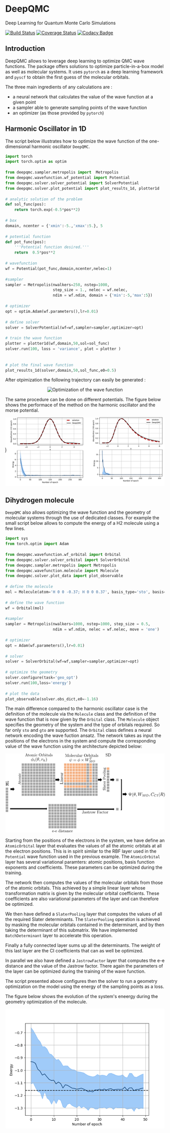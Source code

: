 # DeepQMC

Deep Learning for Quantum Monte Carlo Simulations

[![Build Status](https://travis-ci.com/NLESC-JCER/DeepQMC.svg?branch=master)](https://travis-ci.com/NLESC-JCER/DeepQMC)
[![Coverage Status](https://coveralls.io/repos/github/NLESC-JCER/DeepQMC/badge.svg?branch=master)](https://coveralls.io/github/NLESC-JCER/DeepQMC?branch=master)
[![Codacy Badge](https://api.codacy.com/project/badge/Grade/5d99212add2a4f0591adc6248fec258d)](https://www.codacy.com/manual/NicoRenaud/DeepQMC?utm_source=github.com&amp;utm_medium=referral&amp;utm_content=NLESC-JCER/DeepQMC&amp;utm_campaign=Badge_Grade)

## Introduction

DeepQMC allows to leverage deep learning to optimize QMC wave functions. The package offers solutions to optimize particle-in-a-box model as well as molecular systems. It uses `pytorch` as a deep learning framework and `pyscf` to obtain the first guess of the molecular orbitals.

The three main ingredients of any calculations are :

* a neural network that calculates the value of the wave function at a given point
* a sampler able to generate sampling points of the wave function
* an optimizer (as those provided by `pytorch`)

## Harmonic Oscillator in 1D

The script below illustrates how to optimize the wave function of the one-dimensional harmonic oscillator `DeepQMC`.

```python
import torch
import torch.optim as optim

from deepqmc.sampler.metropolis import  Metropolis
from deepqmc.wavefunction.wf_potential import Potential
from deepqmc.solver.solver_potential import SolverPotential
from deepqmc.solver.plot_potential import plot_results_1d, plotter1d

# analytic solution of the problem
def sol_func(pos):
    return torch.exp(-0.5*pos**2)

# box
domain, ncenter = {'xmin':-5.,'xmax':5.}, 5

# potential function
def pot_func(pos):
    '''Potential function desired.'''
    return  0.5*pos**2

# wavefunction
wf = Potential(pot_func,domain,ncenter,nelec=1)

#sampler
sampler = Metropolis(nwalkers=250, nstep=1000,
                     step_size = 1., nelec = wf.nelec,
                     ndim = wf.ndim, domain = {'min':-5,'max':5})

# optimizer
opt = optim.Adam(wf.parameters(),lr=0.01)

# define solver
solver = SolverPotential(wf=wf,sampler=sampler,optimizer=opt)

# train the wave function
plotter = plotter1d(wf,domain,50,sol=sol_func)
solver.run(100, loss = 'variance', plot = plotter )


# plot the final wave function
plot_results_1d(solver,domain,50,sol_func,e0=0.5)
```

<!-- The `pot_func` function defines the potential for which we want to optimize the wave function. It is here given by a simple quadratic function.

After defining the domain in `domain` and the number of basis function in `ncenter`, we instantiate the `Potential` wave function class. This class defines a very simple neural network that, given a position computes the value of the wave function at that point. This neural network is composed of a layer of radial basis functions followed by a fully connected layer to sum them up.


We then instantiate the sampler, here a simple `Metroplis` scheme. The sampler is used to sample the wave function and hence generate a bach of sampling points. These points are used as input of the neural network the compute the values of wave function at those points. We finally select the `Adam` optimizer to optimize the wave function paramters.

We then define a `SolverPotential` instance that ties all the elements together and train the model to optimize the wave function paramters. We here use the variance of the sampling point energies as a loss and run 100 epochs. Many more parameters are accessible in the training routines.

After the optimization, the following result is obtained: -->

After otpimization the following trajectory can easily be generated :

<p align="center">
<img src="./pics/ho1d.gif" title="Optimization of the wave function">
</p>

The same procedure can be done on different potentials. The figure below shows the performace of the method on the harmonic oscillator and the morse potential.

<p align="center">
<img src="./pics/rbf1d_summary.png" title="Results of the optimization">
</p>

## Dihydrogen molecule

`DeepQMC` also allows optimizing the wave function and the geometry of molecular systems through the use of dedicated classes. For example the small script below allows to compute the energy of a H2 molecule using a few lines.

```python
import sys
from torch.optim import Adam

from deepqmc.wavefunction.wf_orbital import Orbital
from deepqmc.solver.solver_orbital import SolverOrbital
from deepqmc.sampler.metropolis import Metropolis
from deepqmc.wavefunction.molecule import Molecule
from deepqmc.solver.plot_data import plot_observable

# define the molecule
mol = Molecule(atom='H 0 0 -0.37; H 0 0 0.37', basis_type='sto', basis='sz')

# define the wave function
wf = Orbital(mol)

#sampler
sampler = Metropolis(nwalkers=1000, nstep=1000, step_size = 0.5,
                     ndim = wf.ndim, nelec = wf.nelec, move = 'one')

# optimizer
opt = Adam(wf.parameters(),lr=0.01)

# solver
solver = SolverOrbital(wf=wf,sampler=sampler,optimizer=opt)

# optimize the geometry
solver.configure(task='geo_opt')
solver.run(100,loss='energy')

# plot the data
plot_observable(solver.obs_dict,e0=-1.16)
```

The main difference compared to the harmonic oscillator case is the definition of the molecule via the `Molecule` class and the definition of the wave function that is now given by the `Orbital` class. The `Molecule` object specifies the geometry of the system and the type of orbitals required. So far only `sto` and `gto` are supported. The `Orbital` class defines a neural network encoding the wave fuction ansatz. The network takes as input the positions of the electrons in the system and compute the corresponding value of the wave function using the architecture depicted below:

<p align="center">
<img src="./pics/mol_nn.png" title="Neural network used for molecular systems">
</p>

Starting from the positions of the electrons in the system, we have define an `AtomicOrbital` layer that evaluates the values of all the atomic orbitals at all the electron positions. This is in spirit similar to the RBF layer used in the `Potential` wave function used in the previous example. The `AtomicOrbital` layer has several variational paramters: atomic positions, basis function exponents and coefficients. These parameters can be optimized during the training.

The network then computes the values of the molecular orbitals from those of the atomic orbitals. This achieved by a simple linear layer whose transformation matrix is given by the molecular orbital coefficients. These coefficients are also variational parameters of the layer and can therefore be optimized.

We then have defined a `SlaterPooling` layer that computes the values of all the required Slater determinants. The `SlaterPooling` operation is achieved by masking the molecular orbitals contained in the determinant, and by then taking the determinant of this submatrix. We have implemented `BatchDeterminant` layer to accelerate this operation.

Finally a fully connected layer sums up all the determinants. The weight of this last layer are the CI coefficients that can as well be optimized.

In parallel we also have defined a `JastrowFactor` layer that computes the e-e distance and the value of the Jastrow factor. There again the parameters of the layer can be  optimized during the training of the wave function.

The script presented above configures then the solver to run a geometry optimization on the model using the energy of the sampling points as a loss.

The figure below shows the evolution of the system's eneergy during the geometry optimization of the molecule.

<p align="center">
<img src="./pics/h2_go_opt.png" title="Geometry optimization of a H2 molecule">
</p>